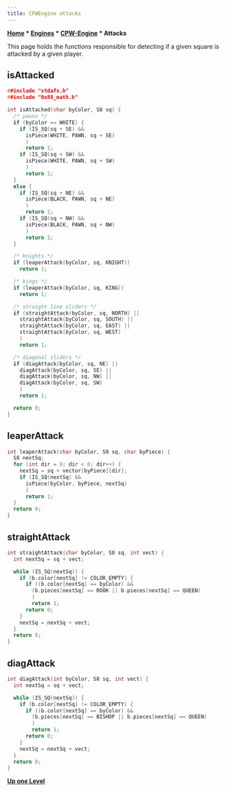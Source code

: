 ```yaml
---
title: CPWEngine attacks
---
```

**[Home](Home "Home") * [Engines](Engines "Engines") * [CPW-Engine](CPW-Engine "CPW-Engine") * Attacks**

This page holds the functions responsible for detecting if a given square is attacked by a given player.

## isAttacked

```C++
##include "stdafx.h"
##include "0x88_math.h"

int isAttacked(char byColor, S8 sq) {
  /* pawns */
  if (byColor == WHITE) {
    if (IS_SQ(sq + SE) &&
      isPiece(WHITE, PAWN, sq + SE)
      )
      return 1;
    if (IS_SQ(sq + SW) &&
      isPiece(WHITE, PAWN, sq + SW)
      )
      return 1;
  }
  else {
    if (IS_SQ(sq + NE) &&
      isPiece(BLACK, PAWN, sq + NE)
      )
      return 1;
    if (IS_SQ(sq + NW) &&
      isPiece(BLACK, PAWN, sq + NW)
      )
      return 1;
  }

  /* knights */
  if (leaperAttack(byColor, sq, KNIGHT))
    return 1;

  /* kings */
  if (leaperAttack(byColor, sq, KING))
    return 1;

  /* straight line sliders */
  if (straightAttack(byColor, sq, NORTH) ||
    straightAttack(byColor, sq, SOUTH) ||
    straightAttack(byColor, sq, EAST) ||
    straightAttack(byColor, sq, WEST)
    )
    return 1;

  /* diagonal sliders */
  if (diagAttack(byColor, sq, NE) ||
    diagAttack(byColor, sq, SE) ||
    diagAttack(byColor, sq, NW) ||
    diagAttack(byColor, sq, SW)
    )
    return 1;

  return 0;
}

```

## leaperAttack

```C++
int leaperAttack(char byColor, S8 sq, char byPiece) {
  S8 nextSq;
  for (int dir = 0; dir < 8; dir++) {
    nextSq = sq + vector[byPiece][dir];
    if (IS_SQ(nextSq) &&
      isPiece(byColor, byPiece, nextSq)
      )
      return 1;
  }
  return 0;
}

```

## straightAttack

```C++
int straightAttack(char byColor, S8 sq, int vect) {
  int nextSq = sq + vect;

  while (IS_SQ(nextSq)) {
    if (b.color[nextSq] != COLOR_EMPTY) {
      if ((b.color[nextSq] == byColor) &&
        (b.pieces[nextSq] == ROOK || b.pieces[nextSq] == QUEEN)
        )
        return 1;
      return 0;
    }
    nextSq = nextSq + vect;
  }
  return 0;
}

```

## diagAttack

```C++
int diagAttack(int byColor, S8 sq, int vect) {
  int nextSq = sq + vect;

  while (IS_SQ(nextSq)) {
    if (b.color[nextSq] != COLOR_EMPTY) {
      if ((b.color[nextSq] == byColor) &&
        (b.pieces[nextSq] == BISHOP || b.pieces[nextSq] == QUEEN)
        )
        return 1;
      return 0;
    }
    nextSq = nextSq + vect;
  }
  return 0;
}

```

**[Up one Level](CPW-Engine "CPW-Engine")**

